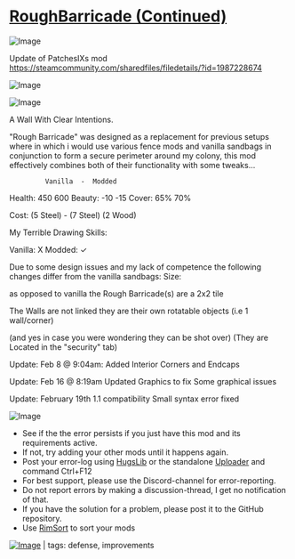 # [RoughBarricade (Continued)](https://steamcommunity.com/sharedfiles/filedetails/?id=2590264481)

![Image](https://i.imgur.com/buuPQel.png)

Update of PatchesIXs mod
https://steamcommunity.com/sharedfiles/filedetails/?id=1987228674

![Image](https://i.imgur.com/pufA0kM.png)
	
![Image](https://i.imgur.com/Z4GOv8H.png)

A Wall With Clear Intentions.
    
"Rough Barricade" was designed as a replacement for previous setups where in which i would use various fence mods and vanilla sandbags in conjunction to form a secure perimeter around my colony, this mod effectively combines both of their functionality with some tweaks...

             Vanilla  -  Modded

Health:    450          600
Beauty:   -10           -15
Cover:     65%         70%

Cost:   (5 Steel) - (7 Steel) (2 Wood)

My Terrible Drawing Skills:

Vanilla:   X
Modded: ✓

Due to some design issues and my lack of competence the following changes differ from the vanilla sandbags:
Size:

as opposed to vanilla the Rough Barricade(s) are a 2x2 tile

The Walls are not linked they are their own rotatable objects (i.e 1 wall/corner)

(and yes in case you were wondering they can be shot over)
(They are Located in the "security" tab)



Update: Feb 8 @ 9:04am:
Added Interior Corners and Endcaps

Update: Feb 16 @ 8:19am
Updated Graphics to fix Some graphical issues

Update: February 19th
1.1 compatibility
Small syntax error fixed

![Image](https://i.imgur.com/PwoNOj4.png)



-  See if the the error persists if you just have this mod and its requirements active.
-  If not, try adding your other mods until it happens again.
-  Post your error-log using [HugsLib](https://steamcommunity.com/workshop/filedetails/?id=818773962) or the standalone [Uploader](https://steamcommunity.com/sharedfiles/filedetails/?id=2873415404) and command Ctrl+F12
-  For best support, please use the Discord-channel for error-reporting.
-  Do not report errors by making a discussion-thread, I get no notification of that.
-  If you have the solution for a problem, please post it to the GitHub repository.
-  Use [RimSort](https://github.com/RimSort/RimSort/releases/latest) to sort your mods

 

[![Image](https://img.shields.io/github/v/release/emipa606/RoughBarricade?label=latest%20version&style=plastic&color=9f1111&labelColor=black)](https://steamcommunity.com/sharedfiles/filedetails/changelog/2590264481) | tags:  defense,  improvements
